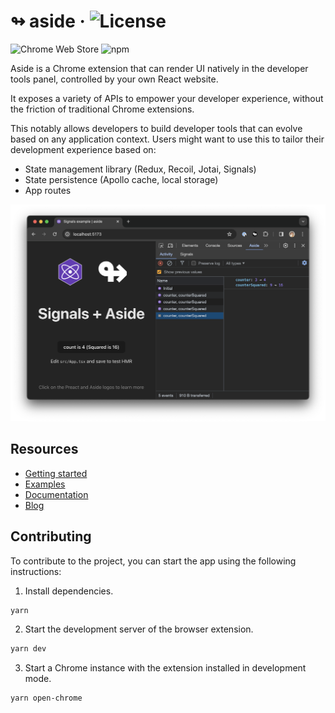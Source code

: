 # ↬ aside · ![License](https://img.shields.io/npm/l/%40aside%2Freact?style=social)</div>

![Chrome Web Store](https://img.shields.io/chrome-web-store/v/pecefkiefodjfkgfihkhkcbhlbgahoge?style=social&logo=google-chrome)
![npm](https://img.shields.io/npm/v/%40aside%2Freact?style=social&logo=npm)


Aside is a Chrome extension that can render UI natively in the developer tools panel, controlled by your own React website.

It exposes a variety of APIs to empower your developer experience, without the friction of traditional Chrome extensions.

This notably allows developers to build developer tools that can evolve based on any application context. Users might want to use this to tailor their development experience based on:
* State management library (Redux, Recoil, Jotai, Signals)
* State persistence (Apollo cache, local storage)
* App routes

![Example](./docs/blog/2023-12-18-signals/signals-overview.png)

## Resources

- [Getting started](https://aside.dev/docs/getting-started)
- [Examples](https://aside.dev/examples)
- [Documentation](https://aside.dev)
- [Blog](https://aside.dev/blog)

## Contributing 

To contribute to the project, you can start the app using the following instructions:

1. Install dependencies.

```sh
yarn
```

2. Start the development server of the browser extension.

```sh
yarn dev
```

3. Start a Chrome instance with the extension installed in development mode.

```sh
yarn open-chrome
```
